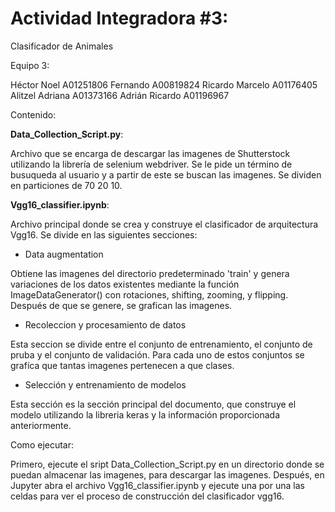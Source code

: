 # Actividad Integradora #3:

Clasificador de Animales

Equipo 3: 

Héctor Noel	A01251806
Fernando	A00819824
Ricardo Marcelo	A01176405
Alitzel Adriana	A01373166
Adrián Ricardo	A01196967

Contenido:

**Data_Collection_Script.py**: 

Archivo que se encarga de descargar las imagenes de Shutterstock utilizando la librería de selenium webdriver. 
Se le pide un término de busuqueda al usuario y a partir de este se buscan las imagenes. Se dividen en particiones de 70 20 10.

**Vgg16_classifier.ipynb**:

Archivo principal donde se crea y construye el clasificador de arquitectura Vgg16. Se divide en las siguientes secciones:

- Data augmentation

Obtiene las imagenes del directorio predeterminado 'train' y genera variaciones de los datos existentes mediante la función 
ImageDataGenerator() con rotaciones, shifting, zooming, y flipping. Después de que se genere, se grafican las imagenes.

- Recoleccion y procesamiento de datos

Esta seccion se divide entre el conjunto de entrenamiento, el conjunto de pruba y el conjunto de validación. 
Para cada uno de estos conjuntos se grafíca que tantas imagenes pertenecen a que clases.

- Selección y entrenamiento de modelos

Esta sección es la sección principal del documento, que construye el modelo utilizando la libreria keras y la información proporcionada anteriormente.


Como ejecutar:

Primero, ejecute el sript Data_Collection_Script.py en un directorio donde se puedan almacenar las imagenes, para descargar las imagenes. 
Después, en Jupyter abra el archivo Vgg16_classifier.ipynb y ejecute una por una las celdas para ver el proceso de construcción del clasificador vgg16.
